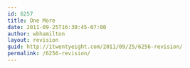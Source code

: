 ```yaml
---
id: 6257
title: One More
date: 2011-09-25T16:30:45-07:00
author: wbhamilton
layout: revision
guid: http://1twentyeight.com/2011/09/25/6256-revision/
permalink: /6256-revision/
---
```

